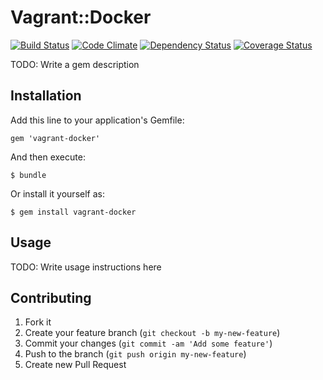 # Vagrant::Docker

[![Build Status](https://travis-ci.org/phatforge/vagrant-docker.png)](https://travis-ci.org/phatforge/vagrant-docker)
[![Code Climate](https://codeclimate.com/github/phatforge/vagrant-docker.png)](https://codeclimate.com/github/phatforge/vagrant-docker)
[![Dependency Status](https://gemnasium.com/phatforge/vagrant-docker.png)](https://gemnasium.com/phatforge/vagrant-docker)
[![Coverage Status](https://coveralls.io/repos/phatforge/vagrant-docker/badge.png)](https://coveralls.io/r/phatforge/vagrant-docker)


TODO: Write a gem description

## Installation

Add this line to your application's Gemfile:

    gem 'vagrant-docker'

And then execute:

    $ bundle

Or install it yourself as:

    $ gem install vagrant-docker

## Usage

TODO: Write usage instructions here

## Contributing

1. Fork it
2. Create your feature branch (`git checkout -b my-new-feature`)
3. Commit your changes (`git commit -am 'Add some feature'`)
4. Push to the branch (`git push origin my-new-feature`)
5. Create new Pull Request

